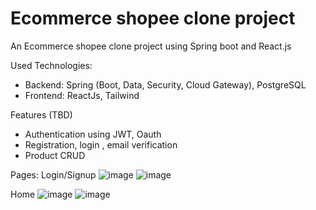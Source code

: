 # Ecommerce shopee clone project
An Ecommerce shopee clone project using Spring boot and React.js

Used Technologies:
- Backend: Spring (Boot, Data, Security, Cloud Gateway), PostgreSQL
- Frontend: ReactJs, Tailwind

Features (TBD)
- Authentication using JWT, Oauth
- Registration, login , email verification 
- Product CRUD

Pages:
Login/Signup
![image](https://github.com/D-JaP/shopeeclone/assets/69301036/aac051b9-fa2a-435b-b432-64d5ab45761e)
![image](https://github.com/D-JaP/shopeeclone/assets/69301036/b809d036-c74a-470c-ab3f-4bf29c22ffb5)

Home
![image](https://github.com/D-JaP/shopeeclone/assets/69301036/773a9e3f-5f74-4273-95bc-f0ab89170192)
![image](https://github.com/D-JaP/shopeeclone/assets/69301036/8882e7cc-ac95-4bdb-aecf-f186c0bd92bf)

